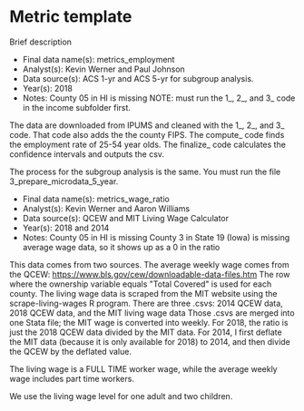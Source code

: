 # Metric template

Brief description

* Final data name(s): metrics_employment
* Analyst(s): Kevin Werner and Paul Johnson
* Data source(s): ACS 1-yr and ACS 5-yr for subgroup analysis.
* Year(s): 2018
* Notes:
	County 05 in HI is missing
	NOTE: must run the 1_, 2_, and 3_ code in the income subfolder first.
	
The data are downloaded from IPUMS and cleaned with the 1_, 2_, and 3_ code. That
code also adds the the county FIPS. The compute_ code finds the employment rate of
25-54 year olds. The finalize_ code calculates the confidence intervals and outputs
the csv.  

The process for the subgroup analysis is the same. You must run the file 3_prepare_microdata_5_year.

<Repeat above information for additional metrics>

* Final data name(s): metrics_wage_ratio
* Analyst(s): Kevin Werner and Aaron Williams
* Data source(s): QCEW and MIT Living Wage Calculator 
* Year(s): 2018 and 2014
* Notes:
	County 05 in HI is missing
	County 3 in State 19 (Iowa) is missing average wage data, so it shows up as a 0 in the ratio
	
This data comes from two sources. The average weekly wage comes from the QCEW: https://www.bls.gov/cew/downloadable-data-files.htm
The row where the ownership variable equals "Total Covered" is used for each county.
The living wage data is scraped from the MIT website using the scrape-living-wages R program.
There are three .csvs: 2014 QCEW data, 2018 QCEW data, and the MIT living wage data
Those .csvs are merged into one Stata file; the MIT wage is converted into weekly.
For 2018, the ratio is just the 2018 QCEW data divided by the MIT data. For 2014, I first deflate
the MIT data (because it is only available for 2018) to 2014, and then divide the QCEW by the 
deflated value. 

The living wage is a FULL TIME worker wage, while the average weekly wage includes part time workers.

We use the living wage level for one adult and two children. 

<Repeat above information for additional metrics>
